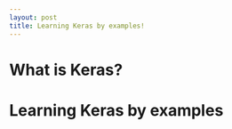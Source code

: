 ```yaml
---
layout: post
title: Learning Keras by examples!
---
```


# What is Keras?

# Learning Keras by examples
